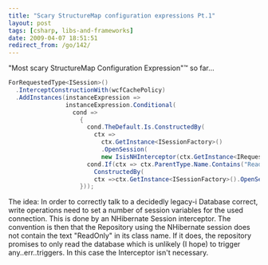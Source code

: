 ```yaml
---
title: "Scary StructureMap configuration expressions Pt.1"
layout: post
tags: [csharp, libs-and-frameworks]
date: 2009-04-07 18:51:51
redirect_from: /go/142/
---
```


"Most scary StructureMap Configuration Expression"&trade; so far...

```csharp
ForRequestedType<ISession>()
  .InterceptConstructionWith(wcfCachePolicy)
  .AddInstances(instanceExpression =>
                instanceExpression.Conditional(
                  cond =>
                    {
                      cond.TheDefault.Is.ConstructedBy(
                        ctx => 
                          ctx.GetInstance<ISessionFactory>()
                          .OpenSession(
                          new IsisNHInterceptor(ctx.GetInstance<IRequestContext>())));
                      cond.If(ctx => ctx.ParentType.Name.Contains("ReadOnly")).ThenIt.Is.
                        ConstructedBy(
                        ctx =>ctx.GetInstance<ISessionFactory>().OpenSession());
                    }));
```

The idea: In order to correctly talk to a decidedly legacy-i Database correct, write operations need to set a number of session variables for the used connection. This is done by an NHibernate Session interceptor. The convention is then that the Repository using the NHibernate session does not contain the text "ReadOnly" in its class name. If it does, the repository promises to only read the database which is unlikely (I hope) to trigger any..err..triggers. In this case the Interceptor isn't necessary.